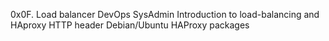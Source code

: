 0x0F. Load balancer
DevOps
SysAdmin
Introduction to load-balancing and HAproxy
HTTP header
Debian/Ubuntu HAProxy packages
